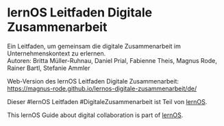 # lernOS Leitfaden Digitale Zusammenarbeit

Ein Leitfaden, um gemeinsam die digitale Zusammenarbeit im Unternehmenskontext zu erlernen.  
Autoren: Britta Müller-Ruhnau, Daniel Prial, Fabienne Theis, Magnus Rode, Rainer Bartl, Stefanie Ammler


Web-Version des lernOS Leitfaden Digitale Zusammenarbeit:
https://magnus-rode.github.io/lernos-digitale-zusammenarbeit/de/


Dieser #lernOS Leitfaden #DigitaleZusammenarbeit ist Teil von [lernOS](https://lernos.org).

This lernOS Guide about digital collaboration is part of [lernOS](https://lernos.org).
